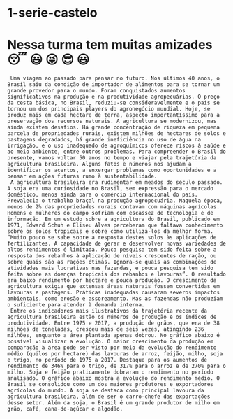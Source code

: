 # 1-serie-castelo
# Nessa turma tem muitas amizades 😴 😃 😜 😎 😃

     Uma viagem ao passado para pensar no futuro. Nos últimos 40 anos, o Brasil saiu da condição de importador de alimentos para se tornar um grande provedor para o mundo. Foram conquistados aumentos significativos na produção e na produtividade agropecuárias. O preço da cesta básica, no Brasil, reduziu-se consideravelmente e o país se tornou um dos principais players do agronegócio mundial. Hoje, se produz mais em cada hectare de terra, aspecto importantíssimo para a preservação dos recursos naturais. A agricultura se modernizou, mas ainda existem desafios. Há grande concentração de riqueza em pequena parcela de propriedades rurais, existem milhões de hectares de solos e pastagens degradados, há grande ineficiência no uso de água na irrigação, e o uso inadequado de agroquímicos oferece riscos à saúde e ao meio ambiente, entre outros problemas. Para compreender o Brasil do presente, vamos voltar 50 anos no tempo e viajar pela trajetória da agricultura brasileira. Alguns fatos e números nos ajudam a identificar os acertos, a enxergar problemas como oportunidades e a pensar em ações futuras rumo à sustentabilidade. 
     A agricultura brasileira era rudimentar em meados do século passado. A soja era uma curiosidade no Brasil, sem expressão para o mercado doméstico, menos ainda para o comércio internacional do país. Prevalecia o trabalho braçal na produção agropecuária. Naquela época, menos de 2% das propriedades rurais contavam com máquinas agrícolas. Homens e mulheres do campo sofriam com escassez de tecnologia e de informação. Em um estudo sobre a agricultura do Brasil, publicado em 1971, Edward Schuh e Eliseu Alves perceberam que faltava conhecimento sobre os solos tropicais e sobre como utilizá-los da melhor forma. “Muito pouco se sabe sobre a resposta destes solos às aplicações de fertilizantes. A capacidade de gerar e desenvolver novas variedades de altos rendimentos é limitada. Pouca pesquisa tem sido feita sobre a resposta dos rebanhos à aplicação de níveis crescentes de ração, ou sobre quais são as rações ótimas. Ignora-se quais as combinações de atividades mais lucrativas nas fazendas, e pouca pesquisa tem sido feita sobre as doenças tropicais dos rebanhos e lavouras”. O resultado era baixo rendimento por hectare e pouca produção. O crescimento da agricultura exigia que extensas áreas naturais fossem convertidas em lavouras e pastagens. Práticas inadequadas causaram severos impactos ambientais, como erosão e assoreamento. Mas as fazendas não produziam o suficiente para atender à demanda interna.
     Entre os indicadores mais ilustrativos da trajetória recente da agricultura brasileira estão os números de produção e os índices de produtividade. Entre 1975 e 2017, a produção de grãos, que era de 38 milhões de toneladas, cresceu mais de seis vezes, atingindo 236 milhões, enquanto a área plantada apenas dobrou. No gráfico abaixo é possível visualizar a evolução. O maior crescimento da produção em comparação à área pode ser visto por meio da evolução do rendimento médio (quilos por hectare) das lavouras de arroz, feijão, milho, soja e trigo, no período de 1975 a 2017. Destaque para os aumentos de rendimento de 346% para o trigo, de 317% para o arroz e de 270% para o milho. Soja e feijão praticamente dobraram o rendimento no período analisado. O gráfico abaixo mostra a evolução do rendimento médio. O Brasil se consolidou como um dos maiores produtores e exportadores agrícolas do mundo. A soja se destaca como principal lavoura da agricultura brasileira, além de ser o carro-chefe das exportações desse setor. Além da soja, o Brasil é um grande produtor de milho em grão, café, cana-de-açúcar e algodão.
     
